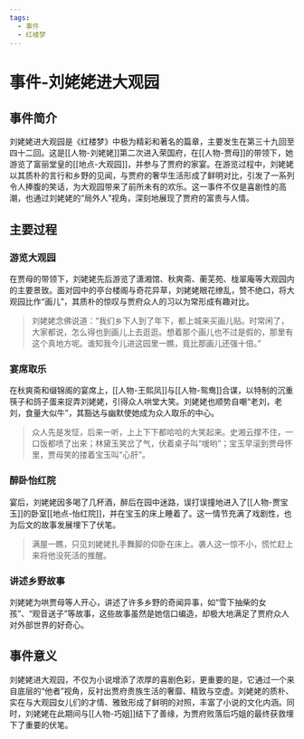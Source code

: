```yaml
---
tags:
  - 事件
  - 红楼梦
---
```


# 事件-刘姥姥进大观园

## 事件简介

刘姥姥进大观园是《红楼梦》中极为精彩和著名的篇章，主要发生在第三十九回至四十二回。这是[[人物-刘姥姥]]第二次进入荣国府，在[[人物-贾母]]的带领下，她游览了富丽堂皇的[[地点-大观园]]，并参与了贾府的家宴。在游览过程中，刘姥姥以其质朴的言行和乡野的见闻，与贾府的奢华生活形成了鲜明对比，引发了一系列令人捧腹的笑话，为大观园带来了前所未有的欢乐。这一事件不仅是喜剧性的高潮，也通过刘姥姥的“局外人”视角，深刻地展现了贾府的富贵与人情。

## 主要过程

### 游览大观园
在贾母的带领下，刘姥姥先后游览了潇湘馆、秋爽斋、蘅芜苑、栊翠庵等大观园内的主要景致。面对园中的亭台楼阁与奇花异草，刘姥姥眼花缭乱，赞不绝口，将大观园比作“画儿”，其质朴的惊叹与贾府众人的习以为常形成有趣对比。
> 刘姥姥念佛说道：“我们乡下人到了年下，都上城来买画儿贴。时常闲了，大家都说，怎么得也到画儿上去逛逛。想着那个画儿也不过是假的，那里有这个真地方呢。谁知我今儿进这园里一瞧，竟比那画儿还强十倍。”

### 宴席取乐
在秋爽斋和缀锦阁的宴席上，[[人物-王熙凤]]与[[人物-鸳鸯]]合谋，以特制的沉重筷子和鸽子蛋来捉弄刘姥姥，引得众人哄堂大笑。刘姥姥也顺势自嘲“老刘，老刘，食量大似牛”，其豁达与幽默使她成为众人取乐的中心。
> 众人先是发怔，后来一听，上上下下都哈哈的大笑起来。史湘云撑不住，一口饭都喷了出来；林黛玉笑岔了气，伏着桌子叫“嗳哟”；宝玉早滚到贾母怀里，贾母笑的搂着宝玉叫“心肝”。

### 醉卧怡红院
宴后，刘姥姥因多喝了几杯酒，醉后在园中迷路，误打误撞地进入了[[人物-贾宝玉]]的卧室[[地点-怡红院]]，并在宝玉的床上睡着了。这一情节充满了戏剧性，也为后文的故事发展埋下了伏笔。
> 满屋一瞧，只见刘姥姥扎手舞脚的仰卧在床上。袭人这一惊不小，慌忙赶上来将他没死活的推醒。

### 讲述乡野故事
刘姥姥为哄贾母等人开心，讲述了许多乡野的奇闻异事，如“雪下抽柴的女孩”、“观音送子”等故事，这些故事虽然是她信口编造，却极大地满足了贾府众人对外部世界的好奇心。

## 事件意义

刘姥姥进大观园，不仅为小说增添了浓厚的喜剧色彩，更重要的是，它通过一个来自底层的“他者”视角，反衬出贾府贵族生活的奢靡、精致与空虚。刘姥姥的质朴、实在与大观园女儿们的才情、雅致形成了鲜明的对照，丰富了小说的文化内涵。同时，刘姥姥在此期间与[[人物-巧姐]]结下了善缘，为贾府败落后巧姐的最终获救埋下了重要的伏笔。
